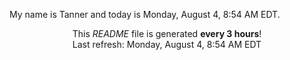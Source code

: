 My name is Tanner and today is Monday, August 4, 8:54 AM EDT.

<p align="center">This <i>README</i> file is generated <b>every 3 hours</b>!</br>Last refresh: Monday, August 4, 8:54 AM EDT<br /></p>
